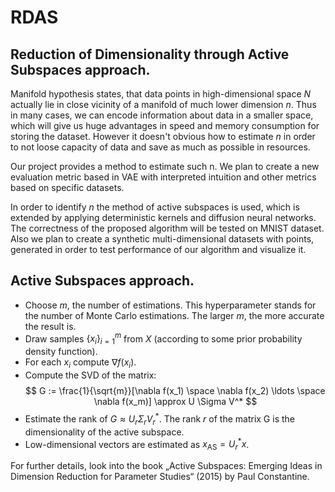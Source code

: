 # RDAS
## Reduction of Dimensionality through Active Subspaces approach. 

Manifold hypothesis states, that data points in high-dimensional space $N$ actually lie in close vicinity of a manifold of much lower dimension $n$. Thus in many cases, we can encode information about data in a smaller space, which will give us huge advantages in speed and memory consumption for storing the dataset. However it doesn't obvious how to estimate $n$ in order to not loose capacity of data and save as much as possible in resources.

Our project provides a method to estimate such n. We plan to create a new evaluation metric based in VAE with interpreted intuition and other metrics based on specific datasets.

In order to identify $n$ the method of active subspaces is used, which is extended by applying deterministic kernels and diffusion neural networks. The correctness of the proposed algorithm will be tested on MNIST dataset. Also we plan to create a synthetic multi-dimensional datasets with points, generated in order to test performance of our algorithm and visualize it.

## Active Subspaces approach.
- Choose $m$, the number of estimations. This hyperparameter stands for the number of Monte Carlo estimations. The larger $m$, the more accurate the result is.
- Draw samples $\{x_i\}^m_{i=1}$ from $X$ (according to some prior probability density function).
- For each $x_i$ compute $\nabla f(x_i)$.
- Compute the SVD of the matrix:
$$
G := \frac{1}{\sqrt{m}}[\nabla f(x_1) \space \nabla f(x_2) \ldots \space \nabla f(x_m)] \approx U \Sigma V^*
$$
- Estimate the rank of $G\approx U_r \Sigma_rV^*_r$. The rank $r$ of the matrix G is the dimensionality of the active subspace. 
- Low-dimensional vectors are estimated as $x_{\mathrm{AS}} = U_r^*x$.

For further details, look into the book „Active Subspaces: Emerging Ideas in Dimension Reduction for Parameter Studies“ (2015) by Paul Constantine.
